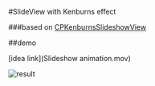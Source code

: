 #SlideView with Kenburns effect


###based on [CPKenburnsSlideshowView](https://github.com/muukii/CPKenburnsSlideshowView)

##demo

[idea link](Slideshow animation.mov)


![result](demo.gif)